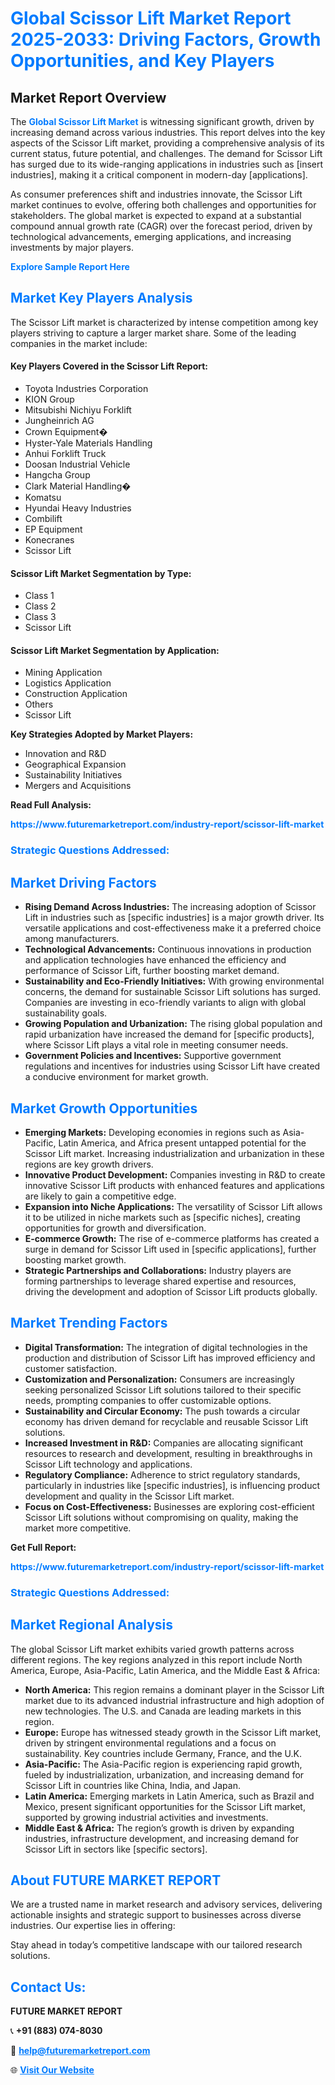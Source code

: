 <h1 style="color: #007BFF;">Global Scissor Lift Market Report 2025-2033: Driving Factors, Growth Opportunities, and Key Players</h1>

<section id="overview">
<h2>Market Report Overview</h2>
<p>The <a href="https://www.futuremarketreport.com/industry-report/scissor-lift-market" style="color: #007BFF; text-decoration: none;"><strong>Global Scissor Lift Market</strong></a> is witnessing significant growth, driven by increasing demand across various industries. This report delves into the key aspects of the Scissor Lift market, providing a comprehensive analysis of its current status, future potential, and challenges. The demand for Scissor Lift has surged due to its wide-ranging applications in industries such as [insert industries], making it a critical component in modern-day [applications].</p>
<p>As consumer preferences shift and industries innovate, the Scissor Lift market continues to evolve, offering both challenges and opportunities for stakeholders. The global market is expected to expand at a substantial compound annual growth rate (CAGR) over the forecast period, driven by technological advancements, emerging applications, and increasing investments by major players.</p>
</section>

<section id="overview">
<p><a href="https://www.futuremarketreport.com/request-sample/reportId=101341" style="color: #007BFF; text-decoration: none;"><strong>Explore Sample Report Here</strong></a></p>
</section>

<section id="key-players">
<h2 style="color: #007BFF;">Market Key Players Analysis</h2>
<p>The Scissor Lift market is characterized by intense competition among key players striving to capture a larger market share. Some of the leading companies in the market include:</p>
<h4>Key Players Covered in the Scissor Lift Report:</h4>
<ul><li>Toyota Industries Corporation</li><li>KION Group</li><li>Mitsubishi Nichiyu Forklift</li><li>Jungheinrich AG</li><li>Crown Equipment�</li><li>Hyster-Yale Materials Handling</li><li>Anhui Forklift Truck</li><li>Doosan Industrial Vehicle</li><li>Hangcha Group</li><li>Clark Material Handling�</li><li>Komatsu</li><li>Hyundai Heavy Industries</li><li>Combilift</li><li>EP Equipment</li><li>Konecranes</li><li>Scissor Lift</li></ul>
<h4>Scissor Lift Market Segmentation by Type:</h4>
<ul><li>Class 1</li><li>Class 2</li><li>Class 3</li><li>Scissor Lift</li></ul>

<h4>Scissor Lift Market Segmentation by Application:</h4>
<ul><li>Mining Application</li><li>Logistics Application</li><li>Construction Application</li><li>Others</li><li>Scissor Lift</li></ul>
<p><strong>Key Strategies Adopted by Market Players:</strong></p>
<ul>
<li>Innovation and R&D</li>
<li>Geographical Expansion</li>
<li>Sustainability Initiatives</li>
<li>Mergers and Acquisitions</li>
</ul>
</section>

<section>
<p><strong>Read Full Analysis: </strong></p><a href="https://www.futuremarketreport.com/industry-report/scissor-lift-market" style="color: #007BFF; text-decoration: none;"><strong>https://www.futuremarketreport.com/industry-report/scissor-lift-market</strong></a>
<h3 style="color: #007BFF;">Strategic Questions Addressed:</h3>
</section>

<section id="driving-factors">
<h2 style="color: #007BFF;">Market Driving Factors</h2>
<ul>
<li><strong>Rising Demand Across Industries:</strong> The increasing adoption of Scissor Lift in industries such as [specific industries] is a major growth driver. Its versatile applications and cost-effectiveness make it a preferred choice among manufacturers.</li>
<li><strong>Technological Advancements:</strong> Continuous innovations in production and application technologies have enhanced the efficiency and performance of Scissor Lift, further boosting market demand.</li>
<li><strong>Sustainability and Eco-Friendly Initiatives:</strong> With growing environmental concerns, the demand for sustainable Scissor Lift solutions has surged. Companies are investing in eco-friendly variants to align with global sustainability goals.</li>
<li><strong>Growing Population and Urbanization:</strong> The rising global population and rapid urbanization have increased the demand for [specific products], where Scissor Lift plays a vital role in meeting consumer needs.</li>
<li><strong>Government Policies and Incentives:</strong> Supportive government regulations and incentives for industries using Scissor Lift have created a conducive environment for market growth.</li>
</ul>
</section>

<section id="growth-opportunities">
<h2 style="color: #007BFF;">Market Growth Opportunities</h2>
<ul>
<li><strong>Emerging Markets:</strong> Developing economies in regions such as Asia-Pacific, Latin America, and Africa present untapped potential for the Scissor Lift market. Increasing industrialization and urbanization in these regions are key growth drivers.</li>
<li><strong>Innovative Product Development:</strong> Companies investing in R&D to create innovative Scissor Lift products with enhanced features and applications are likely to gain a competitive edge.</li>
<li><strong>Expansion into Niche Applications:</strong> The versatility of Scissor Lift allows it to be utilized in niche markets such as [specific niches], creating opportunities for growth and diversification.</li>
<li><strong>E-commerce Growth:</strong> The rise of e-commerce platforms has created a surge in demand for Scissor Lift used in [specific applications], further boosting market growth.</li>
<li><strong>Strategic Partnerships and Collaborations:</strong> Industry players are forming partnerships to leverage shared expertise and resources, driving the development and adoption of Scissor Lift products globally.</li>
</ul>
</section>

<section id="trending-factors">
<h2 style="color: #007BFF;">Market Trending Factors</h2>
<ul>
<li><strong>Digital Transformation:</strong> The integration of digital technologies in the production and distribution of Scissor Lift has improved efficiency and customer satisfaction.</li>
<li><strong>Customization and Personalization:</strong> Consumers are increasingly seeking personalized Scissor Lift solutions tailored to their specific needs, prompting companies to offer customizable options.</li>
<li><strong>Sustainability and Circular Economy:</strong> The push towards a circular economy has driven demand for recyclable and reusable Scissor Lift solutions.</li>
<li><strong>Increased Investment in R&D:</strong> Companies are allocating significant resources to research and development, resulting in breakthroughs in Scissor Lift technology and applications.</li>
<li><strong>Regulatory Compliance:</strong> Adherence to strict regulatory standards, particularly in industries like [specific industries], is influencing product development and quality in the Scissor Lift market.</li>
<li><strong>Focus on Cost-Effectiveness:</strong> Businesses are exploring cost-efficient Scissor Lift solutions without compromising on quality, making the market more competitive.</li>
</ul>
</section>

<section>
<p><strong>Get Full Report: </strong></p><a href="https://www.futuremarketreport.com/industry-report/scissor-lift-market" style="color: #007BFF; text-decoration: none;"><strong>https://www.futuremarketreport.com/industry-report/scissor-lift-market</strong></a>
<h3 style="color: #007BFF;">Strategic Questions Addressed:</h3>
</section>


<section id="regional-analysis">
<h2 style="color: #007BFF;">Market Regional Analysis</h2>
<p>The global Scissor Lift market exhibits varied growth patterns across different regions. The key regions analyzed in this report include North America, Europe, Asia-Pacific, Latin America, and the Middle East & Africa:</p>
<ul>
<li><strong>North America:</strong> This region remains a dominant player in the Scissor Lift market due to its advanced industrial infrastructure and high adoption of new technologies. The U.S. and Canada are leading markets in this region.</li>
<li><strong>Europe:</strong> Europe has witnessed steady growth in the Scissor Lift market, driven by stringent environmental regulations and a focus on sustainability. Key countries include Germany, France, and the U.K.</li>
<li><strong>Asia-Pacific:</strong> The Asia-Pacific region is experiencing rapid growth, fueled by industrialization, urbanization, and increasing demand for Scissor Lift in countries like China, India, and Japan.</li>
<li><strong>Latin America:</strong> Emerging markets in Latin America, such as Brazil and Mexico, present significant opportunities for the Scissor Lift market, supported by growing industrial activities and investments.</li>
<li><strong>Middle East & Africa:</strong> The region’s growth is driven by expanding industries, infrastructure development, and increasing demand for Scissor Lift in sectors like [specific sectors].</li>
</ul>
</section>

<footer>
<h2 style="color: #007BFF;">About FUTURE MARKET REPORT</h2>
<p>We are a trusted name in market research and advisory services, delivering actionable insights and strategic support to businesses across diverse industries. Our expertise lies in offering:</p>

<p>Stay ahead in today’s competitive landscape with our tailored research solutions.</p>

<h2 style="color: #007BFF;">Contact Us:</h2>
<p><strong>FUTURE MARKET REPORT</strong></p>
<p>📞 <strong>+91 (883) 074-8030</strong></p>
<p>📧 <strong><a href="mailto:help@futuremarketreport.com" style="color: #007BFF;">help@futuremarketreport.com</a></strong></p>
<p>🌐 <strong><a href="https://www.futuremarketreport.com/" style="color: #007BFF;">Visit Our Website</a></strong></p>
</footer>